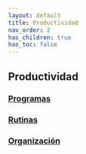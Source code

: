 ```yaml
---
layout: default
title: Productividad
nav_order: 2
has_children: true
has_toc: false
---
```


## Productividad

### [Programas](./Programas.md)

### [Rutinas](./Rutinas.md)

### [Organización](./Organizacion.md)
